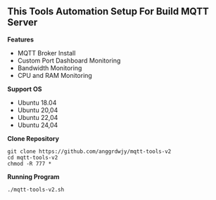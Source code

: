 ## This Tools Automation Setup For Build MQTT Server

**Features**
* MQTT Broker Install
* Custom Port Dashboard Monitoring
* Bandwidth Monitoring
* CPU and RAM Monitoring

**Support OS**
* Ubuntu 18.04
* Ubuntu 20,04
* Ubuntu 22,04
* Ubuntu 24,04

**Clone Repository**
```
git clone https://github.com/anggrdwjy/mqtt-tools-v2
cd mqtt-tools-v2
chmod -R 777 *
```

**Running Program**
```
./mqtt-tools-v2.sh
```
